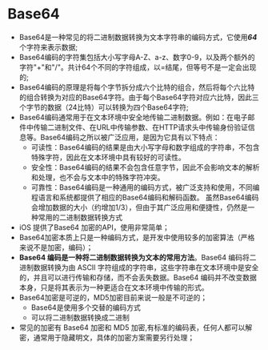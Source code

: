 # Base64
* Base64是一种常见的将二进制数据转换为文本字符串的编码方式，它使用***64***个字符来表示数据;
* Base64编码的字符集包括大小写字母A-Z、a-z、数字0-9，以及两个额外的字符"+"和"/"。共计64个不同的字符组成，以=结尾，但等号不是一定会出现的;
* Base64编码的原理是将每个字节拆分成六个比特的组合，然后将每个六比特的组合转换为对应的Base64字符。由于每个Base64字符对应六比特，因此三个字节的数据（24比特）可以转换为四个Base64字符;
* Base64编码通常用于在文本环境中安全地传输二进制数据。例如：在电子邮件中传输二进制文件、在URL中传输参数、在HTTP请求头中传输身份验证信息等。Base64编码之所以被广泛应用，是因为它具有以下特点：
  * 可读性：Base64编码的结果是由大小写字母和数字组成的字符串，不包含特殊字符，因此在文本环境中具有较好的可读性。
  * 安全性：Base64编码的结果不会包含任意字节，因此不会影响文本的解析和处理，也不会与文本中的特殊字符冲突。
  * 可靠性：Base64编码是一种通用的编码方式，被广泛支持和使用，不同编程语言和系统都提供了相应的Base64编码和解码函数。
  虽然Base64编码会增加数据的大小（约增加1/3），但由于其广泛应用和便捷性，仍然是一种常用的二进制数据转换方式
* iOS 提供了Base64 加密的API，使用非常简单；
* Base64加密本质上只是一种编码方式，是开发中使用较多的加密算法（严格来说不是加密，编码）；
* **Base64 编码是一种将二进制数据转换为文本的常用方法**。Base64 编码将二进制数据转换为由 ASCII 字符组成的字符串，这些字符串在文本环境中是安全的，并且可以进行传输和存储，而不会丢失数据。Base64 编码并不改变数据本身，只是将其表示为一种更适合在文本环境中传输的形式。
* Base64加密是可逆的，MD5加密目前来说一般是不可逆的；
  * Base64是使用多个交替的编码方式
  * 可以将二进制数据转换成二进制
* 常见的加密有 Base64 加密和 MD5 加密,有标准的编码表，任何人都可以解密，通常用于隐藏明文，具体的加密方案需要另行处理；
